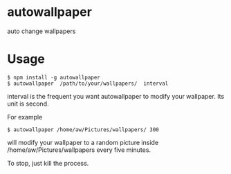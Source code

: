 # autowallpaper
auto change wallpapers

# Usage

    $ npm install -g autowallpaper
    $ autowallpaper  /path/to/your/wallpapers/  interval

interval is the frequent you want autowallpaper to modify your wallpaper. Its unit is second.

For example

    $ autowallpaper /home/aw/Pictures/wallpapers/ 300

will modify your wallpaper to a random picture inside /home/aw/Pictures/wallpapers every five minutes.

To stop, just kill the process.
